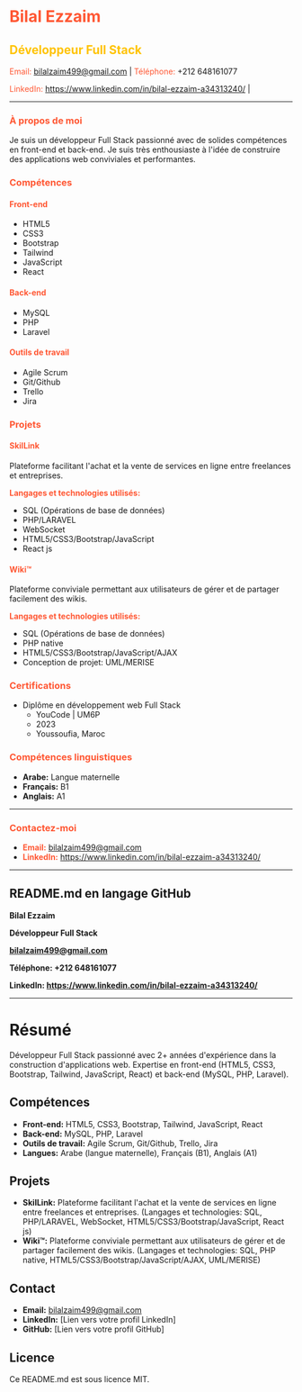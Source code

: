 # **<span style="color: #FF5733;">Bilal Ezzaim</span>**

## **<span style="color: #FFC300;">Développeur Full Stack</span>**

<span style="color: #FF5733;">Email:</span> bilalzaim499@gmail.com | <span style="color: #FF5733;">Téléphone:</span> +212 648161077

<span style="color: #FF5733;">LinkedIn:</span> https://www.linkedin.com/in/bilal-ezzaim-a34313240/  | <span style="color: #FF5733;">

---

### **<span style="color: #FF5733;">À propos de moi</span>**

Je suis un développeur Full Stack passionné avec de solides compétences en front-end et back-end. Je suis très enthousiaste à l'idée de construire des applications web conviviales et performantes.

### **<span style="color: #FF5733;">Compétences</span>**

#### **<span style="color: #FF5733;">Front-end</span>**

- HTML5
- CSS3
- Bootstrap
- Tailwind
- JavaScript
- React

#### **<span style="color: #FF5733;">Back-end</span>**

- MySQL
- PHP
- Laravel

#### **<span style="color: #FF5733;">Outils de travail</span>**

- Agile Scrum
- Git/Github
- Trello
- Jira

### **<span style="color: #FF5733;">Projets</span>**

#### **<span style="color: #FF5733;">SkilLink</span>**

Plateforme facilitant l'achat et la vente de services en ligne entre freelances et entreprises.

**<span style="color: #FF5733;">Langages et technologies utilisés:</span>**
- SQL (Opérations de base de données)
- PHP/LARAVEL
- WebSocket
- HTML5/CSS3/Bootstrap/JavaScript
- React js

#### **<span style="color: #FF5733;">Wiki™</span>**

Plateforme conviviale permettant aux utilisateurs de gérer et de partager facilement des wikis.

**<span style="color: #FF5733;">Langages et technologies utilisés:</span>**
- SQL (Opérations de base de données)
- PHP native
- HTML5/CSS3/Bootstrap/JavaScript/AJAX
- Conception de projet: UML/MERISE

### **<span style="color: #FF5733;">Certifications</span>**

- Diplôme en développement web Full Stack
  - YouCode | UM6P
  - 2023
  - Youssoufia, Maroc

### **<span style="color: #FF5733;">Compétences linguistiques</span>**

- **Arabe:** Langue maternelle
- **Français:** B1
- **Anglais:** A1

---

### **<span style="color: #FF5733;">Contactez-moi</span>**

- **<span style="color: #FF5733;">Email:</span>** bilalzaim499@gmail.com
- **<span style="color: #FF5733;">LinkedIn:</span>** https://www.linkedin.com/in/bilal-ezzaim-a34313240/

---


## README.md en langage GitHub

**Bilal Ezzaim**

**Développeur Full Stack**

**bilalzaim499@gmail.com**

**Téléphone: +212 648161077**

**LinkedIn: https://www.linkedin.com/in/bilal-ezzaim-a34313240/**


---

# Résumé

Développeur Full Stack passionné avec 2+ années d'expérience dans la construction d'applications web. Expertise en front-end (HTML5, CSS3, Bootstrap, Tailwind, JavaScript, React) et back-end (MySQL, PHP, Laravel).

## Compétences

- **Front-end:** HTML5, CSS3, Bootstrap, Tailwind, JavaScript, React
- **Back-end:** MySQL, PHP, Laravel
- **Outils de travail:** Agile Scrum, Git/Github, Trello, Jira
- **Langues:** Arabe (langue maternelle), Français (B1), Anglais (A1)

## Projets

- **SkilLink:** Plateforme facilitant l'achat et la vente de services en ligne entre freelances et entreprises. (Langages et technologies: SQL, PHP/LARAVEL, WebSocket, HTML5/CSS3/Bootstrap/JavaScript, React js)
- **Wiki™:** Plateforme conviviale permettant aux utilisateurs de gérer et de partager facilement des wikis. (Langages et technologies: SQL, PHP native, HTML5/CSS3/Bootstrap/JavaScript/AJAX, UML/MERISE)

## Contact

- **Email:** bilalzaim499@gmail.com
- **LinkedIn:** [Lien vers votre profil LinkedIn]
- **GitHub:** [Lien vers votre profil GitHub]

## Licence

Ce README.md est sous licence MIT.
